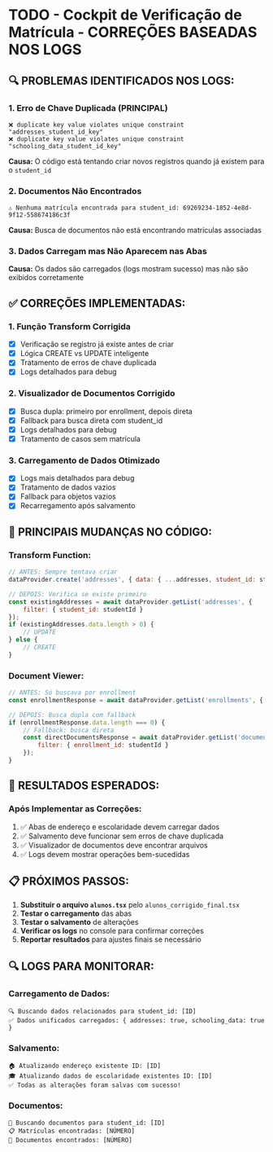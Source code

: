 # TODO - Cockpit de Verificação de Matrícula - CORREÇÕES BASEADAS NOS LOGS

## 🔍 PROBLEMAS IDENTIFICADOS NOS LOGS:

### 1. **Erro de Chave Duplicada (PRINCIPAL)**
```
❌ duplicate key value violates unique constraint "addresses_student_id_key"
❌ duplicate key value violates unique constraint "schooling_data_student_id_key"
```
**Causa:** O código está tentando criar novos registros quando já existem para o `student_id`

### 2. **Documentos Não Encontrados**
```
⚠️ Nenhuma matrícula encontrada para student_id: 69269234-1852-4e8d-9f12-558674186c3f
```
**Causa:** Busca de documentos não está encontrando matrículas associadas

### 3. **Dados Carregam mas Não Aparecem nas Abas**
**Causa:** Os dados são carregados (logs mostram sucesso) mas não são exibidos corretamente

## ✅ CORREÇÕES IMPLEMENTADAS:

### 1. **Função Transform Corrigida**
- [x] Verificação se registro já existe antes de criar
- [x] Lógica CREATE vs UPDATE inteligente
- [x] Tratamento de erros de chave duplicada
- [x] Logs detalhados para debug

### 2. **Visualizador de Documentos Corrigido**
- [x] Busca dupla: primeiro por enrollment, depois direta
- [x] Fallback para busca direta com student_id
- [x] Logs detalhados para debug
- [x] Tratamento de casos sem matrícula

### 3. **Carregamento de Dados Otimizado**
- [x] Logs mais detalhados para debug
- [x] Tratamento de dados vazios
- [x] Fallback para objetos vazios
- [x] Recarregamento após salvamento

## 🔧 PRINCIPAIS MUDANÇAS NO CÓDIGO:

### **Transform Function:**
```javascript
// ANTES: Sempre tentava criar
dataProvider.create('addresses', { data: { ...addresses, student_id: studentId } })

// DEPOIS: Verifica se existe primeiro
const existingAddresses = await dataProvider.getList('addresses', {
    filter: { student_id: studentId }
});
if (existingAddresses.data.length > 0) {
    // UPDATE
} else {
    // CREATE
}
```

### **Document Viewer:**
```javascript
// ANTES: Só buscava por enrollment
const enrollmentResponse = await dataProvider.getList('enrollments', {...})

// DEPOIS: Busca dupla com fallback
if (enrollmentResponse.data.length === 0) {
    // Fallback: busca direta
    const directDocumentsResponse = await dataProvider.getList('document_extractions', {
        filter: { enrollment_id: studentId }
    });
}
```

## 🎯 RESULTADOS ESPERADOS:

### **Após Implementar as Correções:**
1. ✅ Abas de endereço e escolaridade devem carregar dados
2. ✅ Salvamento deve funcionar sem erros de chave duplicada
3. ✅ Visualizador de documentos deve encontrar arquivos
4. ✅ Logs devem mostrar operações bem-sucedidas

## 📋 PRÓXIMOS PASSOS:

1. **Substituir o arquivo `alunos.tsx`** pelo `alunos_corrigido_final.tsx`
2. **Testar o carregamento** das abas
3. **Testar o salvamento** de alterações
4. **Verificar os logs** no console para confirmar correções
5. **Reportar resultados** para ajustes finais se necessário

## 🔍 LOGS PARA MONITORAR:

### **Carregamento de Dados:**
```
🔍 Buscando dados relacionados para student_id: [ID]
✅ Dados unificados carregados: { addresses: true, schooling_data: true }
```

### **Salvamento:**
```
🏠 Atualizando endereço existente ID: [ID]
🎓 Atualizando dados de escolaridade existentes ID: [ID]
✅ Todas as alterações foram salvas com sucesso!
```

### **Documentos:**
```
📄 Buscando documentos para student_id: [ID]
📋 Matrículas encontradas: [NÚMERO]
📄 Documentos encontrados: [NÚMERO]
```

